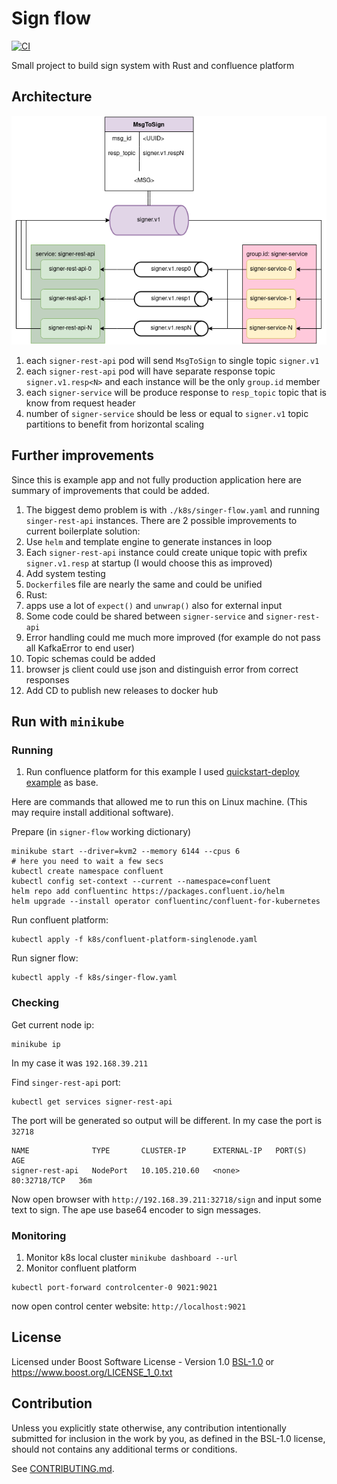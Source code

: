 # Sign flow

[![CI](https://github.com/xoac/signer-flow/workflows/CI/badge.svg)](https://github.com/xoac/signer-flow/actions)

Small project to build sign system with Rust and confluence platform

## Architecture

![](./architecture.png)

1. each `signer-rest-api` pod will send `MsgToSign` to single topic `signer.v1`
2. each `signer-rest-api` pod will have separate response topic `signer.v1.resp<N>` and each instance will be the only `group.id` member
3. each `signer-service` will be produce response to `resp_topic` topic that is know from request header
4. number of `signer-service` should be less or equal to `signer.v1` topic partitions to benefit from horizontal scaling

## Further improvements

Since this is example app and not fully production application here are summary of improvements that could be added.

1. The biggest demo problem is with `./k8s/singer-flow.yaml` and running `singer-rest-api` instances. There are 2 possible improvements to current boilerplate solution:
  1. Use `helm` and template engine to generate instances in loop
  2. Each `signer-rest-api` instance could create unique topic with prefix `signer.v1.resp` at startup (I would choose this as improved)
2. Add system testing
3. `Dockerfile`s file are nearly the same and could be unified
4. Rust:
  1. apps use a lot of `expect()` and `unwrap()` also for external input
  2. Some code could be shared between `signer-service` and `signer-rest-api`
  3. Error handling could me much more improved (for example do not pass all KafkaError to end user)
5. Topic schemas could be added
6. browser js client could use json and distinguish error from correct responses
7. Add CD to publish new releases to docker hub

## Run with `minikube`

### Running

1. Run confluence platform for this example I used [quickstart-deploy example] as base.

Here are commands that allowed me to run this on Linux machine. (This may require install additional software).

Prepare (in `signer-flow` working dictionary)

```
minikube start --driver=kvm2 --memory 6144 --cpus 6
# here you need to wait a few secs
kubectl create namespace confluent
kubectl config set-context --current --namespace=confluent
helm repo add confluentinc https://packages.confluent.io/helm
helm upgrade --install operator confluentinc/confluent-for-kubernetes
```

Run confluent platform:
```
kubectl apply -f k8s/confluent-platform-singlenode.yaml
```

Run signer flow:
```
kubectl apply -f k8s/singer-flow.yaml
```

### Checking

Get current node ip:
```
minikube ip
```
In my case it was `192.168.39.211`

Find `singer-rest-api` port:
```
kubectl get services signer-rest-api
```
The port will be generated so output will be different. In my case the port is `32718`
```
NAME              TYPE       CLUSTER-IP      EXTERNAL-IP   PORT(S)        AGE
signer-rest-api   NodePort   10.105.210.60   <none>        80:32718/TCP   36m
```

Now open browser with `http://192.168.39.211:32718/sign` and input some text to sign. The ape use base64 encoder to sign messages.

### Monitoring

1. Monitor k8s local cluster `minikube dashboard --url`
2. Monitor confluent platform
```
kubectl port-forward controlcenter-0 9021:9021
```

now open control center website: `http://localhost:9021`

[quickstart-deploy example]: https://github.com/confluentinc/confluent-kubernetes-examples/tree/master/quickstart-deploy

## License

Licensed under Boost Software License - Version 1.0 [BSL-1.0](LICENSE) or https://www.boost.org/LICENSE_1_0.txt

## Contribution

Unless you explicitly state otherwise, any contribution intentionally submitted
for inclusion in the work by you, as defined in the BSL-1.0 license, should not contains
any additional terms or conditions.

See [CONTRIBUTING.md](CONTRIBUTING.md).
